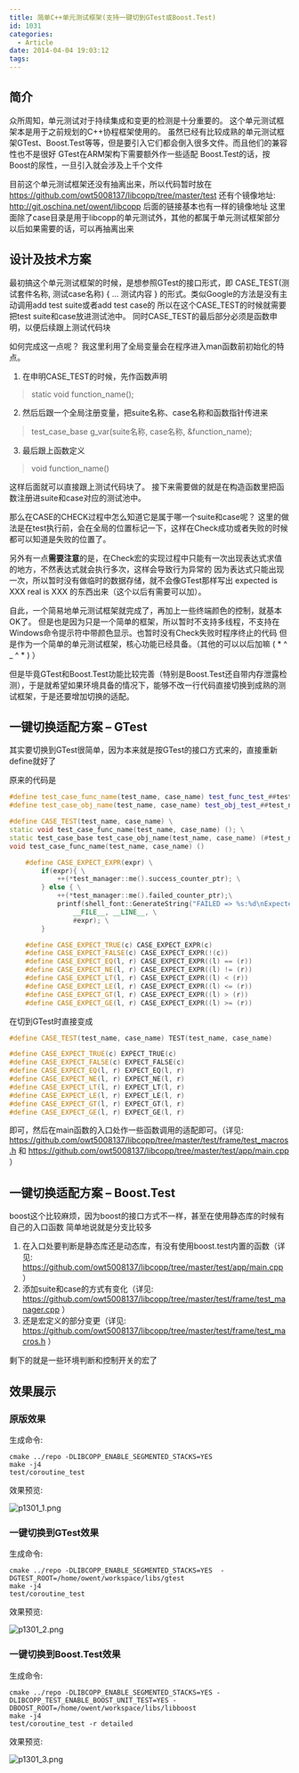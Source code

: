 ```yaml
---
title: 简单C++单元测试框架(支持一键切到GTest或Boost.Test)
id: 1031
categories:
  - Article
date: 2014-04-04 19:03:12
tags:
---
```


## 简介

众所周知，单元测试对于持续集成和变更的检测是十分重要的。
这个单元测试框架本是用于之前规划的C++协程框架使用的。
虽然已经有比较成熟的单元测试框架GTest、Boost.Test等等，但是要引入它们都会倒入很多文件。而且他们的兼容性也不是很好
GTest在ARM架构下需要额外作一些适配
Boost.Test的话，按Boost的尿性，一旦引入就会涉及上千个文件

目前这个单元测试框架还没有抽离出来，所以代码暂时放在
https://github.com/owt5008137/libcopp/tree/master/test
还有个镜像地址: http://git.oschina.net/owent/libcopp  后面的链接基本也有一样的镜像地址
这里面除了case目录是用于libcopp的单元测试外，其他的都属于单元测试框架部分
以后如果需要的话，可以再抽离出来

## 设计及技术方案

最初搞这个单元测试框架的时候，是想参照GTest的接口形式，即
CASE_TEST(测试套件名称, 测试case名称) {
… 测试内容
}
的形式。类似Google的方法是没有主动调用add test suite或者add test case的
所以在这个CASE_TEST的时候就需要把test suite和case放进测试池中。
同时CASE_TEST的最后部分必须是函数申明，以便后续跟上测试代码块

如何完成这一点呢？
我这里利用了全局变量会在程序进入man函数前初始化的特点。

1. 在申明CASE_TEST的时候，先作函数声明
> static void function_name();

2. 然后后跟一个全局注册变量，把suite名称、case名称和函数指针传进来
> test_case_base g_var(suite名称, case名称, &function_name);

3. 最后跟上函数定义
> void function_name()

这样后面就可以直接跟上测试代码块了。
接下来需要做的就是在构造函数里把函数注册进suite和case对应的测试池中。

那么在CASE的CHECK过程中怎么知道它是属于哪一个suite和case呢？
这里的做法是在test执行前，会在全局的位置标记一下，这样在Check成功或者失败的时候都可以知道是失败的位置了。

另外有一点**需要注意**的是，在Check宏的实现过程中只能有一次出现表达式求值的地方，不然表达式就会执行多次，这样会导致行为异常的
因为表达式只能出现一次，所以暂时没有做临时的数据存储，就不会像GTest那样写出 expected is XXX real is XXX 的东西出来（这个以后有需要可以加）。

自此，一个简易地单元测试框架就完成了，再加上一些终端颜色的控制，就基本OK了。
但是也是因为只是一个简单的框架，所以暂时不支持多线程，不支持在Windows命令提示符中带颜色显示。也暂时没有Check失败时程序终止的代码
但是作为一个简单的单元测试框架，核心功能已经具备。（其他的可以以后加嘛 ( * ^ _ ^ * ) ）


但是毕竟GTest和Boost.Test功能比较完善（特别是Boost.Test还自带内存泄露检测），于是就希望如果环境具备的情况下，能够不改一行代码直接切换到成熟的测试框架，于是还要增加切换的适配。 

## 一键切换适配方案 – GTest

其实要切换到GTest很简单，因为本来就是按GTest的接口方式来的，直接重新define就好了

原来的代码是 

```cpp
#define test_case_func_name(test_name, case_name) test_func_test_##test_name##_case_##case_name
#define test_case_obj_name(test_name, case_name) test_obj_test_##test_name##_case_##case_name##_obj

#define CASE_TEST(test_name, case_name) \
static void test_case_func_name(test_name, case_name) (); \
static test_case_base test_case_obj_name(test_name, case_name) (#test_name, #case_name, test_case_func_name(test_name, case_name)); \
void test_case_func_name(test_name, case_name) ()

    #define CASE_EXPECT_EXPR(expr) \
        if(expr){ \
            ++(*test_manager::me().success_counter_ptr); \
        } else { \
            ++(*test_manager::me().failed_counter_ptr);\
            printf(shell_font::GenerateString("FAILED => %s:%d\nExpected: %s\n", SHELL_FONT_COLOR_RED).c_str(),\
                __FILE__, __LINE__, \
                #expr); \
        }

    #define CASE_EXPECT_TRUE(c) CASE_EXPECT_EXPR(c)
    #define CASE_EXPECT_FALSE(c) CASE_EXPECT_EXPR(!(c))
    #define CASE_EXPECT_EQ(l, r) CASE_EXPECT_EXPR((l) == (r))
    #define CASE_EXPECT_NE(l, r) CASE_EXPECT_EXPR((l) != (r))
    #define CASE_EXPECT_LT(l, r) CASE_EXPECT_EXPR((l) < (r))
    #define CASE_EXPECT_LE(l, r) CASE_EXPECT_EXPR((l) <= (r))
    #define CASE_EXPECT_GT(l, r) CASE_EXPECT_EXPR((l) > (r))
    #define CASE_EXPECT_GE(l, r) CASE_EXPECT_EXPR((l) >= (r))
```

在切到GTest时直接变成 

```cpp
#define CASE_TEST(test_name, case_name) TEST(test_name, case_name)

#define CASE_EXPECT_TRUE(c) EXPECT_TRUE(c)
#define CASE_EXPECT_FALSE(c) EXPECT_FALSE(c)
#define CASE_EXPECT_EQ(l, r) EXPECT_EQ(l, r)
#define CASE_EXPECT_NE(l, r) EXPECT_NE(l, r)
#define CASE_EXPECT_LT(l, r) EXPECT_LT(l, r)
#define CASE_EXPECT_LE(l, r) EXPECT_LE(l, r)
#define CASE_EXPECT_GT(l, r) EXPECT_GT(l, r)
#define CASE_EXPECT_GE(l, r) EXPECT_GE(l, r)
```

即可，然后在main函数的入口处作一些函数调用的适配即可。（详见: https://github.com/owt5008137/libcopp/tree/master/test/frame/test_macros.h 和 https://github.com/owt5008137/libcopp/tree/master/test/app/main.cpp ） 

## 一键切换适配方案 – Boost.Test

boost这个比较麻烦，因为boost的接口方式不一样，甚至在使用静态库的时候有自己的入口函数
简单地说就是分支比较多

1. 在入口处要判断是静态库还是动态库，有没有使用boost.test内置的函数（详见: https://github.com/owt5008137/libcopp/tree/master/test/app/main.cpp ）
2. 添加suite和case的方式有变化（详见: https://github.com/owt5008137/libcopp/tree/master/test/frame/test_manager.cpp ）
3. 还是宏定义的部分变更（详见: https://github.com/owt5008137/libcopp/tree/master/test/frame/test_macros.h ）

剩下的就是一些环境判断和控制开关的宏了

## 效果展示
### 原版效果

生成命令: 

```
cmake ../repo -DLIBCOPP_ENABLE_SEGMENTED_STACKS=YES
make -j4
test/coroutine_test
```

效果预览: 

![p1301_1.png](p1301_1.png)

### 一键切换到GTest效果

生成命令:

```
cmake ../repo -DLIBCOPP_ENABLE_SEGMENTED_STACKS=YES  -DGTEST_ROOT=/home/owent/workspace/libs/gtest
make -j4
test/coroutine_test
```

效果预览: 

![p1301_2.png](p1301_2.png)

### 一键切换到Boost.Test效果

生成命令:

```
cmake ../repo -DLIBCOPP_ENABLE_SEGMENTED_STACKS=YES -DLIBCOPP_TEST_ENABLE_BOOST_UNIT_TEST=YES -DBOOST_ROOT=/home/owent/workspace/libs/libboost
make -j4
test/coroutine_test -r detailed
```

效果预览: 

![p1301_3.png](p1301_3.png)
